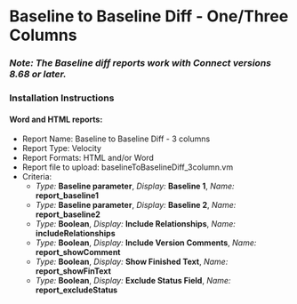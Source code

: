 # Baseline to Baseline Diff - One/Three Columns

### *Note: The Baseline diff reports work with Connect versions 8.68 or later.*

### Installation Instructions

#### Word and HTML reports:
- Report Name: Baseline to Baseline Diff - 3 columns
- Report Type: Velocity
- Report Formats: HTML and/or Word
- Report file to upload: baselineToBaselineDiff_3column.vm
- Criteria:
  - *Type:* **Baseline parameter**, *Display:* **Baseline 1**, *Name:* **report_baseline1**
  - *Type:* **Baseline parameter**, *Display:* **Baseline 2**, *Name:* **report_baseline2**
  - *Type:* **Boolean**, *Display:* **Include Relationships**, *Name:* **includeRelationships**
  - *Type:* **Boolean**, *Display:* **Include Version Comments**, *Name:* **report_showComment**
  - *Type:* **Boolean**, *Display:* **Show Finished Text**, *Name:* **report_showFinText**
  - *Type:* **Boolean**, *Display:* **Exclude Status Field**, *Name:* **report_excludeStatus**


